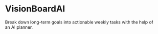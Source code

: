 # VisionBoardAI
Break down long-term goals into actionable weekly tasks with the help of an AI planner.
